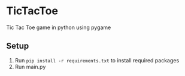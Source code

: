 # TicTacToe
Tic Tac Toe game in python using pygame

## Setup
1. Run `pip install -r requirements.txt` to install required packages
2. Run main.py